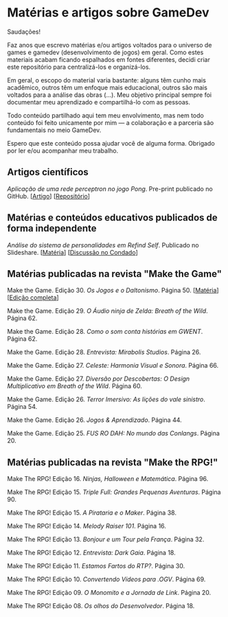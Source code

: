 # Matérias e artigos sobre GameDev
Saudações! 

Faz anos que escrevo matérias e/ou artigos voltados para o universo de games e gamedev (desenvolvimento de jogos) em geral. 
Como estes materiais acabam ficando espalhados em fontes diferentes, decidi criar este repositório para centralizá-los e organizá-los. 

Em geral, o escopo do material varia bastante: alguns têm cunho mais acadêmico, outros têm um enfoque mais educacional, outros são mais voltados para a análise das obras (...). Meu objetivo principal sempre foi documentar meu aprendizado e compartilhá-lo com as pessoas.

Todo conteúdo partilhado aqui tem meu envolvimento, mas nem todo conteúdo foi feito unicamente por mim — a colaboração e a parceria são fundamentais no meio GameDev. 

Espero que este conteúdo possa ajudar você de alguma forma. Obrigado por ler e/ou acompanhar meu trabalho.

## Artigos científicos
*Aplicação de uma rede perceptron no jogo Pong*. Pre-print publicado no GitHub. [[Artigo](https://github.com/varalta/perceptron-pong/blob/main/artigo.pdf)] [[Repositório](https://github.com/varalta/perceptron-pong/)]


## Matérias e conteúdos educativos publicados de forma independente
*Análise do sistema de personalidades em Refind Self*. Publicado no Slideshare. [[Matéria](https://pt.slideshare.net/slideshow/analise-do-sistema-de-personalidades-em-refind-self/271304421)] [[Discussão no Condado](https://condadobraveheart.com/threads/analise-do-sistema-de-personalidades-em-refind-self.8229/)]


## Matérias publicadas na revista "Make the Game"
Make the Game. Edição 30. *Os Jogos e o Daltonismo*. Página 50. [[Matéria](https://archive.org/details/os-jogos-e-o-daltonismo)] [[Edição completa](https://condadobraveheart.com/Portal/Make_The_Game/MakeTheGame%2330.pdf)]

Make the Game. Edição 29. *O Áudio ninja de Zelda: Breath of the Wild*. Página 62.

Make the Game. Edição 28. *Como o som conta histórias em GWENT*. Página 62.

Make the Game. Edição 28. *Entrevista: Mirabolis Studios*. Página 26.

Make the Game. Edição 27. *Celeste: Harmonia Visual e Sonora*. Página 66.

Make the Game. Edição 27. *Diversão por Descobertas: O Design Multiplicativo em Breath of the Wild*. Página 60. 

Make the Game. Edição 26. *Terror Imersivo: As lições do vale sinistro*. Página 54.

Make the Game. Edição 26. *Jogos & Aprendizado*. Página 44.

Make the Game. Edição 25. *FUS RO DAH: No mundo das Conlangs*. Página 20.


## Matérias publicadas na revista "Make the RPG!"
Make The RPG! Edição 16. *Ninjas, Halloween e Matemática*. Página 96.

Make The RPG! Edição 15. *Triple Full: Grandes Pequenas Aventuras*. Página 90.

Make The RPG! Edição 15. *A Pirataria e o Maker*. Página 38.

Make The RPG! Edição 14. *Melody Raiser 101*. Página 16.

Make The RPG! Edição 13. *Bonjour e um Tour pela França*. Página 32.

Make The RPG! Edição 12. *Entrevista: Dark Gaia*. Página 18.

Make The RPG! Edição 11. *Estamos Fartos do RTP?*. Página 30.

Make The RPG! Edição 10. *Convertendo Vídeos para .OGV*. Página 69.

Make The RPG! Edição 09. *O Monomito e a Jornada de Link*. Página 20.

Make The RPG! Edição 08. *Os olhos do Desenvolvedor*. Página 18.
